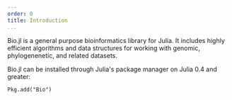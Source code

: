 ```yaml
---
order: 0
title: Introduction
...
```


Bio.jl is a general purpose bioinformatics library for Julia. It includes highly
efficient algorithms and data structures for working with genomic,
phylogenenetic, and related datasets.

Bio.jl can be installed through Julia's package manager on Julia 0.4 and
greater:

```{.julia execute="false"}
Pkg.add("Bio")
```

